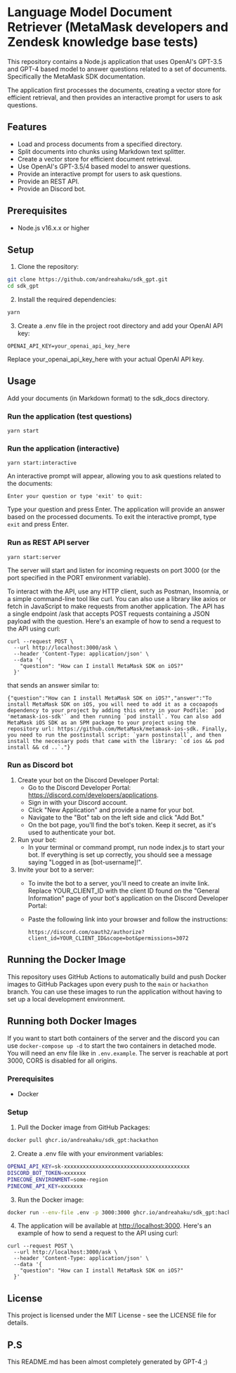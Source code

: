 # Language Model Document Retriever (MetaMask developers and Zendesk knowledge base tests)

This repository contains a Node.js application that uses OpenAI's GPT-3.5 and GPT-4 based model to answer questions related to a set of documents. Specifically the MetaMask SDK documentation.

The application first processes the documents, creating a vector store for efficient retrieval, and then provides an interactive prompt for users to ask questions.

## Features

- Load and process documents from a specified directory.
- Split documents into chunks using Markdown text splitter.
- Create a vector store for efficient document retrieval.
- Use OpenAI's GPT-3.5/4 based model to answer questions.
- Provide an interactive prompt for users to ask questions.
- Provide an REST API.
- Provide an Discord bot.

## Prerequisites

- Node.js v16.x.x or higher

## Setup

1. Clone the repository:

```bash
git clone https://github.com/andreahaku/sdk_gpt.git
cd sdk_gpt
```

2. Install the required dependencies:

```bash
yarn
```

3. Create a .env file in the project root directory and add your OpenAI API key:

```
OPENAI_API_KEY=your_openai_api_key_here
```

Replace your_openai_api_key_here with your actual OpenAI API key.

## Usage

Add your documents (in Markdown format) to the sdk_docs directory.

### Run the application (test questions)

```
yarn start
```

### Run the application (interactive)

```
yarn start:interactive
```

An interactive prompt will appear, allowing you to ask questions related to the documents:

```
Enter your question or type 'exit' to quit:
```

Type your question and press Enter. The application will provide an answer based on the processed documents. To exit the interactive prompt, type `exit` and press Enter.

### Run as REST API server

```
yarn start:server
```

The server will start and listen for incoming requests on port 3000 (or the port specified in the PORT environment variable).

To interact with the API, use any HTTP client, such as Postman, Insomnia, or a simple command-line tool like curl. You can also use a library like axios or fetch in JavaScript to make requests from another application.
The API has a single endpoint /ask that accepts POST requests containing a JSON payload with the question. Here's an example of how to send a request to the API using curl:

```
curl --request POST \
  --url http://localhost:3000/ask \
  --header 'Content-Type: application/json' \
  --data '{
    "question": "How can I install MetaMask SDK on iOS?"
  }'
```

that sends an answer similar to:

```
{"question":"How can I install MetaMask SDK on iOS?","answer":"To install MetaMask SDK on iOS, you will need to add it as a cocoapods dependency to your project by adding this entry in your Podfile: `pod 'metamask-ios-sdk'` and then running `pod install`. You can also add MetaMask iOS SDK as an SPM package to your project using the repository url: https://github.com/MetaMask/metamask-ios-sdk. Finally, you need to run the postinstall script: `yarn postinstall`, and then install the necessary pods that came with the library: `cd ios && pod install && cd ..`."}
```

### Run as Discord bot

1. Create your bot on the Discord Developer Portal:
   - Go to the Discord Developer Portal: <https://discord.com/developers/applications>.
   - Sign in with your Discord account.
   - Click "New Application" and provide a name for your bot.
   - Navigate to the "Bot" tab on the left side and click "Add Bot."
   - On the bot page, you'll find the bot's token. Keep it secret, as it's used to authenticate your bot.
2. Run your bot:
   - In your terminal or command prompt, run node index.js to start your bot. If everything is set up correctly, you should see a message saying "Logged in as [bot-username]!".
3. Invite your bot to a server:
   - To invite the bot to a server, you'll need to create an invite link. Replace YOUR_CLIENT_ID with the client ID found on the "General Information" page of your bot's application on the Discord Developer Portal:
   - Paste the following link into your browser and follow the instructions:

     ```
     https://discord.com/oauth2/authorize?client_id=YOUR_CLIENT_ID&scope=bot&permissions=3072
     ```

## Running the Docker Image

This repository uses GitHub Actions to automatically build and push Docker images to GitHub Packages upon every push to the `main` or `hackathon` branch. You can use these images to run the application without having to set up a local development environment.


## Running both Docker Images 

If you want to start both containers of the server and the discord you can use `docker-compose up -d` to start the two containers in detached mode.
You will need an env file like in `.env.example`. The server is reachable at port 3000, CORS is disabled for all origins.

### Prerequisites

- Docker

### Setup

1. Pull the Docker image from GitHub Packages:

```bash
docker pull ghcr.io/andreahaku/sdk_gpt:hackathon
```

2. Create a .env file with your environment variables:

```bash
OPENAI_API_KEY=sk-xxxxxxxxxxxxxxxxxxxxxxxxxxxxxxxxxxxxxxxx
DISCORD_BOT_TOKEN=xxxxxxx
PINECONE_ENVIRONMENT=some-region
PINECONE_API_KEY=xxxxxxx
```

3. Run the Docker image:

```bash
docker run --env-file .env -p 3000:3000 ghcr.io/andreahaku/sdk_gpt:hackathon
```

4. The application will be available at <http://localhost:3000>. Here's an example of how to send a request to the API using curl:

```
curl --request POST \
  --url http://localhost:3000/ask \
  --header 'Content-Type: application/json' \
  --data '{
    "question": "How can I install MetaMask SDK on iOS?"
  }'
```

## License

This project is licensed under the MIT License - see the LICENSE file for details.

## P.S

This README.md has been almost completely generated by GPT-4 ;)
